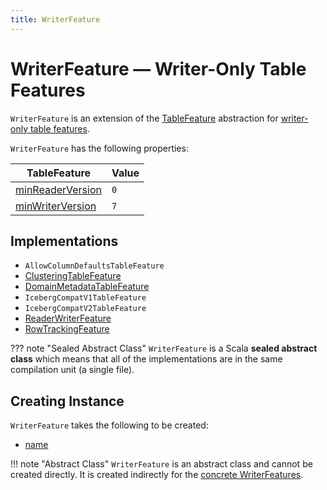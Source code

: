 ```yaml
---
title: WriterFeature
---
```


# WriterFeature &mdash; Writer-Only Table Features

`WriterFeature` is an extension of the [TableFeature](TableFeature.md) abstraction for [writer-only table features](#implementations).

`WriterFeature` has the following properties:

TableFeature | Value
-------------|------
 [minReaderVersion](TableFeature.md#minReaderVersion) | `0`
 [minWriterVersion](TableFeature.md#minWriterVersion) | `7`

## Implementations

* `AllowColumnDefaultsTableFeature`
* [ClusteringTableFeature](../liquid-clustering/ClusteringTableFeature.md)
* [DomainMetadataTableFeature](DomainMetadataTableFeature.md)
* `IcebergCompatV1TableFeature`
* `IcebergCompatV2TableFeature`
* [ReaderWriterFeature](ReaderWriterFeature.md)
* [RowTrackingFeature](../row-tracking/RowTrackingFeature.md)

??? note "Sealed Abstract Class"
    `WriterFeature` is a Scala **sealed abstract class** which means that all of the implementations are in the same compilation unit (a single file).

## Creating Instance

`WriterFeature` takes the following to be created:

* [name](TableFeature.md#name)

!!! note "Abstract Class"
    `WriterFeature` is an abstract class and cannot be created directly. It is created indirectly for the [concrete WriterFeatures](#implementations).
